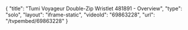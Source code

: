 {
    "title": "Tumi Voyageur Double-Zip Wristlet 481891 - Overview",
    "type": "solo",
    "layout": "iframe-static",
    "videoId": "69863228",
    "url": "\/tvpembed\/69863228"
}